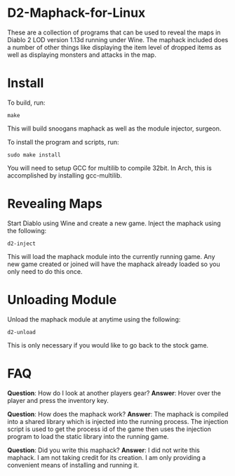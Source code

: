 # D2-Maphack-for-Linux
These are a collection of programs that can be used to reveal the maps in Diablo 2 LOD
version 1.13d running under Wine. The maphack included does a number of other things
like displaying the item level of dropped items as well as displaying monsters and attacks
in the map.

# Install
To build, run:

`make`

This will build snoogans maphack as well as the module injector, surgeon.

To install the program and scripts, run:

`sudo make install`

You will need to setup GCC for multilib to compile 32bit. In Arch, this is accomplished
by installing gcc-multilib.

# Revealing Maps
Start Diablo using Wine and create a new game. Inject the maphack using the following:

`d2-inject`

This will load the maphack module into the currently running game. Any new game created
or joined will have the maphack already loaded so you only need to do this once.

# Unloading Module
Unload the maphack module at anytime using the following:

`d2-unload`

This is only necessary if you would like to go back to the stock game.

# FAQ
**Question**: How do I look at another players gear?
**Answer**: Hover over the player and press the inventory key.

**Question**: How does the maphack work?
**Answer**: The maphack is compiled into a shared library which is injected into the
running process. The injection script is used to get the process id of the game
then uses the injection program to load the static library into the running
game.

**Question**: Did you write this maphack?
**Answer**: I did not write this maphack. I am not taking credit for its creation. I am
only providing a convenient means of installing and running it.

